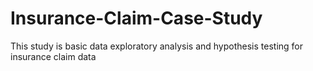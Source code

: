 # Insurance-Claim-Case-Study
This study is basic data exploratory analysis and hypothesis testing for insurance claim data
